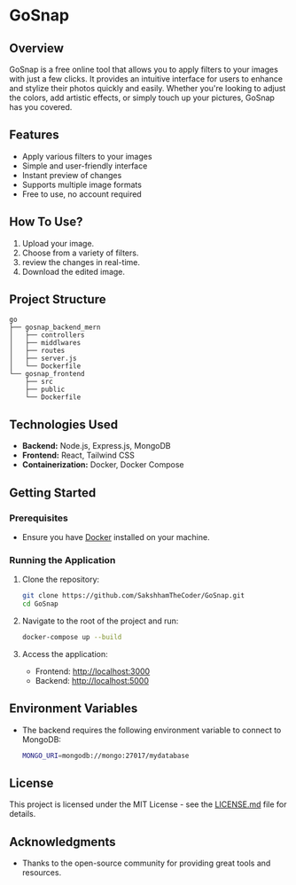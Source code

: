 # GoSnap

## Overview

GoSnap is a free online tool that allows you to apply filters to your images with just a few clicks. It provides an intuitive interface for users to enhance and stylize their photos quickly and easily. Whether you're looking to adjust the colors, add artistic effects, or simply touch up your pictures, GoSnap has you covered.

## Features

- Apply various filters to your images
- Simple and user-friendly interface
- Instant preview of changes
- Supports multiple image formats
- Free to use, no account required

## How To Use?
1. Upload your image.
2. Choose from a variety of filters.
3. review the changes in real-time.
4. Download the edited image.

## Project Structure

```
go
├── gosnap_backend_mern
│   ├── controllers
│   ├── middlwares
│   ├── routes
│   ├── server.js
│   └── Dockerfile
└── gosnap_frontend
    ├── src
    ├── public
    └── Dockerfile
```

## Technologies Used

- **Backend:** Node.js, Express.js, MongoDB
- **Frontend:** React, Tailwind CSS
- **Containerization:** Docker, Docker Compose

## Getting Started

### Prerequisites

- Ensure you have [Docker](https://www.docker.com/products/docker-desktop) installed on your machine.

### Running the Application

1. Clone the repository:

   ```bash
   git clone https://github.com/SakshhamTheCoder/GoSnap.git
   cd GoSnap
   ```

2. Navigate to the root of the project and run:

   ```bash
   docker-compose up --build
   ```

3. Access the application:
   - Frontend: [http://localhost:3000](http://localhost:3000)
   - Backend: [http://localhost:5000](http://localhost:5000)

## Environment Variables

- The backend requires the following environment variable to connect to MongoDB:
  
  ```bash
  MONGO_URI=mongodb://mongo:27017/mydatabase
  ```

## License

This project is licensed under the MIT License - see the [LICENSE.md](LICENSE.md) file for details.

## Acknowledgments

- Thanks to the open-source community for providing great tools and resources.
